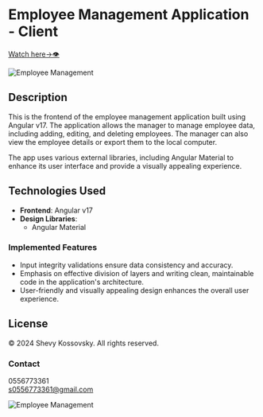 # Employee Management Application - Client

 [Watch here->👁](https://employee-management-app-edf89.web.app/employees)

![Employee Management](/client/src/assets/screenShot.png)

## Description

This is the frontend of the employee management application built using Angular v17. The application allows the manager to manage employee data, including adding, editing, and deleting employees. The manager can also view the employee details or export them to the local computer.

The app uses various external libraries, including Angular Material to enhance its user interface and provide a visually appealing experience.

## Technologies Used

- **Frontend**: Angular v17
- **Design Libraries**:
  - Angular Material

### Implemented Features

- Input integrity validations ensure data consistency and accuracy.
- Emphasis on effective division of layers and writing clean, maintainable code in the application's architecture.
- User-friendly and visually appealing design enhances the overall user experience.

## License

© 2024 Shevy Kossovsky. All rights reserved.

### Contact

0556773361  
s0556773361@gmail.com

![Employee Management](/client/src/assets/screenShot_3.png)
